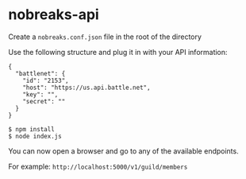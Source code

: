 # nobreaks-api

Create a `nobreaks.conf.json` file in the root of the directory

Use the following structure and plug it in with your API information:

```
{
  "battlenet": {
    "id": "2153",
    "host": "https://us.api.battle.net",
    "key": "",
    "secret": ""
  }
}
```

```
$ npm install
$ node index.js
```


You can now open a browser and go to any of the available endpoints.

For example: `http://localhost:5000/v1/guild/members`
